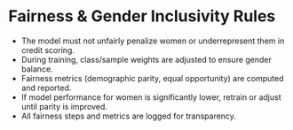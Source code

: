 # Fairness & Gender Inclusivity Rules

- The model must not unfairly penalize women or underrepresent them in credit scoring.
- During training, class/sample weights are adjusted to ensure gender balance.
- Fairness metrics (demographic parity, equal opportunity) are computed and reported.
- If model performance for women is significantly lower, retrain or adjust until parity is improved.
- All fairness steps and metrics are logged for transparency.
